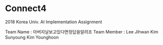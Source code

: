 # Connect4
2018 Korea Univ. AI Implementation Assignment

Team Name : 아버지날보고있다면정답을알려조
Team Member : Lee Jihwan
	      Kim Sunyoung
	      Kim Younghoon
